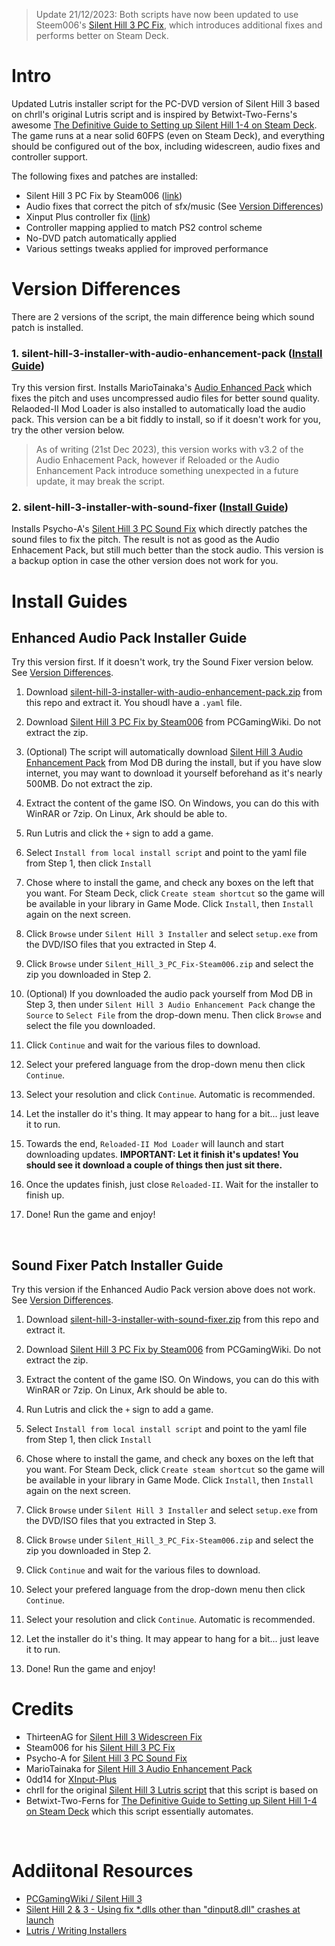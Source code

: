 > Update 21/12/2023: Both scripts have now been updated to use Steem006's [Silent Hill 3 PC Fix](https://community.pcgamingwiki.com/files/file/1331-silent-hill-3-pc-fix-by-steam006/), which introduces additional fixes and performs better on Steam Deck.

# Intro
Updated Lutris installer script for the PC-DVD version of Silent Hill 3 based on chrll's original Lutris script and is inspired by Betwixt-Two-Ferns's awesome [The Definitive Guide to Setting up Silent Hill 1-4 on Steam Deck](https://www.reddit.com/r/SteamDeck/comments/wziuwc/the_definitive_guide_to_setting_up_silent_hill_14/). The game runs at a near solid 60FPS (even on Steam Deck), and everything should be configured out of the box, including widescreen, audio fixes and controller support.

The following fixes and patches are installed:
- Silent Hill 3 PC Fix by Steam006 ([link](https://community.pcgamingwiki.com/files/file/1331-silent-hill-3-pc-fix-by-steam006/))
- Audio fixes that correct the pitch of sfx/music (See [Version Differences](#versions))
- Xinput Plus controller fix ([link](https://community.pcgamingwiki.com/files/file/2265-xinput-plus-v415290/))
- Controller mapping applied to match PS2 control scheme
- No-DVD patch automatically applied
- Various settings tweaks applied for improved performance

#

<a name="versions"></a> 
# Version Differences
There are 2 versions of the script, the main difference being which sound patch is installed.<br>

### 1. **silent-hill-3-installer-with-audio-enhancement-pack** ([Install Guide](#eap_guide))<br>
Try this version first. Installs MarioTainaka's [Audio Enhanced Pack](https://www.moddb.com/mods/silent-hill-3-audio-enhancement-pack) which  fixes the pitch and uses uncompressed audio files for better sound quality.
Relaoded-II Mod Loader is also installed to automatically load the audio pack. This version can be a bit fiddly to install, so if it doesn't work for you, try the other version below.

> As of writing (21st Dec 2023), this version works with v3.2 of the Audio Enhacement Pack, however if Reloaded or the Audio Enhancement Pack introduce something unexpected in a future update, it may break the script.

### 2. **silent-hill-3-installer-with-sound-fixer** ([Install Guide](#sf_guide))<br>
Installs Psycho-A's [Silent Hill 3 PC Sound Fix](https://community.pcgamingwiki.com/files/file/1867-silent-hill-3-pc-sound-fix/) which directly patches the sound files to fix the pitch. The result is not as good as the Audio Enhacement Pack, but still much better than the stock audio. This version is a backup option in case the other version does not work for you.

#

# Install Guides

<a name="eap_guide"></a> 
## Enhanced Audio Pack Installer Guide

Try this version first. If it doesn't work, try the Sound Fixer version below. See [Version Differences](#versions).

1. Download [silent-hill-3-installer-with-audio-enhancement-pack.zip](https://github.com/eskay993/gamefiles/raw/main/silent-hill-3/silent-hill-3-installer-with-audio-enhancement-pack.zip) from this repo and extract it. You shoudl have a `.yaml` file.

2. Download [Silent Hill 3 PC Fix by Steam006](https://community.pcgamingwiki.com/files/file/1331-silent-hill-3-pc-fix-by-steam006/) from PCGamingWiki.
 Do not extract the zip.

3. (Optional) The script will automatically download [Silent Hill 3 Audio Enhancement Pack](https://www.moddb.com/mods/silent-hill-3-audio-enhancement-pack) from Mod DB during the install, but if you have slow internet, you may want to download it yourself beforehand as it's nearly 500MB. Do not extract the zip.

4. Extract the content of the game ISO. On Windows, you can do this with WinRAR or 7zip. On Linux, Ark should be able to.

5. Run Lutris and click the `+` sign to add a game.

6. Select `Install from local install script` and point to the yaml file from Step 1, then click `Install` 

7. Chose where to install the game, and check any boxes on the left that you want. For Steam Deck, click `Create steam shortcut` so the game will be available in your library in Game Mode. Click `Install`, then `Install` again on the next screen.

8. Click `Browse` under `Silent Hill 3 Installer` and select `setup.exe` from the DVD/ISO files that you extracted in Step 4.

9. Click `Browse` under `Silent_Hill_3_PC_Fix-Steam006.zip` and select the zip you downloaded in Step 2.

10. (Optional) If you downloaded the audio pack yourself from Mod DB in Step 3, then under `Silent Hill 3 Audio Enhancement Pack` change the `Source` to `Select File` from the drop-down menu. Then click `Browse` and select the file you downloaded.

11. Click `Continue` and wait for the various files to download.

12. Select your prefered language from the drop-down menu then click `Continue`.

13. Select your resolution and click `Continue`. Automatic is recommended.

14. Let the installer do it's thing. It may appear to hang for a bit... just leave it to run.

15. Towards the end, `Reloaded-II Mod Loader` will launch and start downloading updates. **IMPORTANT: Let it finish it's updates! You should see it download a couple of things then just sit there.**

16. Once the updates finish, just close `Reloaded-II`. Wait for the installer to finish up.

17. Done! Run the game and enjoy!


<br>

<a name="sf_guide"></a> 
## Sound Fixer Patch Installer Guide

Try this version if the Enhanced Audio Pack version above does not work. See [Version Differences](#versions).

1. Download [silent-hill-3-installer-with-sound-fixer.zip](https://github.com/eskay993/gamefiles/raw/main/silent-hill-3/silent-hill-3-installer-with-sound-fixer.zip) from this repo and extract it.

2. Download [Silent Hill 3 PC Fix by Steam006](https://community.pcgamingwiki.com/files/file/1331-silent-hill-3-pc-fix-by-steam006/) from PCGamingWiki.
 Do not extract the zip.

3. Extract the content of the game ISO. On Windows, you can do this with WinRAR or 7zip. On Linux, Ark should be able to.

4. Run Lutris and click the `+` sign to add a game.

5. Select `Install from local install script` and point to the yaml file  from Step 1, then click `Install` 

6. Chose where to install the game, and check any boxes on the left that you want. For Steam Deck, click `Create steam shortcut` so the game will be available in your library in Game Mode. Click `Install`, then `Install` again on the next screen.

7. Click `Browse` under `Silent Hill 3 Installer` and select `setup.exe` from the DVD/ISO files that you extracted in Step 3.

8. Click `Browse` under `Silent_Hill_3_PC_Fix-Steam006.zip` and select the zip you downloaded in Step 2.

9. Click `Continue` and wait for the various files to download.

10. Select your prefered language from the drop-down menu then click `Continue`.

11. Select your resolution and click `Continue`. Automatic is recommended.

12. Let the installer do it's thing. It may appear to hang for a bit... just leave it to run.

12.  Done! Run the game and enjoy!

#

# Credits
- ThirteenAG for [Silent Hill 3 Widescreen Fix ](https://thirteenag.github.io/wfp#sh3)
- Steam006 for his [Silent Hill 3 PC Fix](https://community.pcgamingwiki.com/files/file/1331-silent-hill-3-pc-fix-by-steam006/)
- Psycho-A for [Silent Hill 3 PC Sound Fix](https://community.pcgamingwiki.com/files/file/1867-silent-hill-3-pc-sound-fix/)
- MarioTainaka for [Silent Hill 3 Audio Enhancement Pack](https://www.moddb.com/mods/silent-hill-3-audio-enhancement-pack)
- 0dd14 for [XInput-Plus](https://sites.google.com/site/0dd14lab/xinput-plus)
- chrll for the original [Silent Hill 3 Lutris script](https://lutr.is/games/silent-hill-3/) that this script is based on
- Betwixt-Two-Ferns for [The Definitive Guide to Setting up Silent Hill 1-4 on Steam Deck](https://www.reddit.com/r/SteamDeck/comments/wziuwc/the_definitive_guide_to_setting_up_silent_hill_14/) which this script essentially automates.

<br>

# Addiitonal Resources
- [PCGamingWiki / Silent Hill 3](https://www.pcgamingwiki.com/wiki/Silent_Hill_3)
- [Silent Hill 2 & 3 - Using fix *.dlls other than "dinput8.dll" crashes at launch](https://github.com/ThirteenAG/WidescreenFixesPack/issues/264)
- [Lutris / Writing Installers](https://github.com/lutris/lutris/blob/master/docs/installers.rst)
